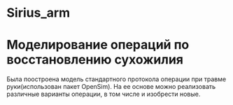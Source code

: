 # Sirius_arm
# Моделирование операций по восстановлению сухожилия
Была поостроена модель стандартного протокола операции при травме руки(использован пакет OpenSim). На ее основе можно реализовать различные варианты операции, в том числе и изобрести новые.
